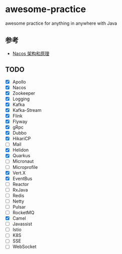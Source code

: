# awesome-practice
awesome practice for anything in anywhere with Java

## 参考
- [Nacos 架构和原理](https://www.yuque.com/nacos/ebook)

## TODO
- [x] Apollo
- [x] Nacos
- [x] Zookeeper
- [x] Logging
- [x] Kafka
- [x] Kafka-Stream
- [x] Flink
- [x] Flyway
- [x] gRpc
- [x] Dubbo
- [x] HikariCP
- [ ] Mail
- [x] Helidon
- [x] Quarkus
- [ ] Micronaut
- [ ] Microprofile
- [x] Vert.X
- [x] EventBus
- [ ] Reactor
- [ ] RxJava
- [ ] Redis
- [ ] Netty
- [ ] Pulsar
- [ ] RocketMQ
- [x] Camel
- [ ] Javassist
- [ ] Istio
- [ ] K8S
- [ ] SSE
- [ ] WebSocket
